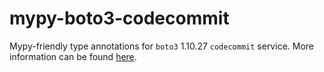 # mypy-boto3-codecommit

Mypy-friendly type annotations for `boto3` 1.10.27 `codecommit` service.
More information can be found [here](https://github.com/vemel/mypy_boto3).
